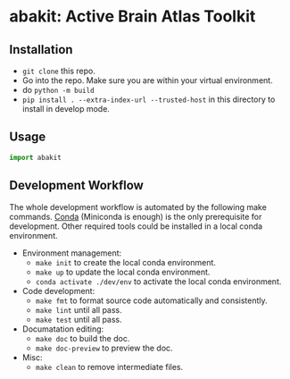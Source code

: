 # abakit: Active Brain Atlas Toolkit

## Installation

- `git clone` this repo.
- Go into the repo. Make sure you are within your virtual environment.
- do `python -m build` 
- `pip install . --extra-index-url --trusted-host` in this directory to install in develop mode.

## Usage

```python
import abakit
```

## Development Workflow

The whole development workflow is automated by the following make commands. [Conda](https://docs.conda.io) (Miniconda is enough) is the only prerequisite for development. Other required tools could be installed in a local conda environment.

- Environment management:
    - `make init` to create the local conda environment.
    - `make up` to update the local conda environment.
    - `conda activate ./dev/env` to activate the local conda environment.
- Code development:
    - `make fmt` to format source code automatically and consistently.
    - `make lint` until all pass.
    - `make test` until all pass.
- Documatation editing:
    - `make doc` to build the doc.
    - `make doc-preview` to preview the doc.
- Misc:
    - `make clean` to remove intermediate files.
